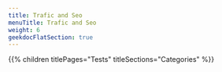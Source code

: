```yaml
---
title: Trafic and Seo
menuTitle: Trafic and Seo
weight: 6 
geekdocFlatSection: true
---
```


{{% children titlePages="Tests" titleSections="Categories" %}}

